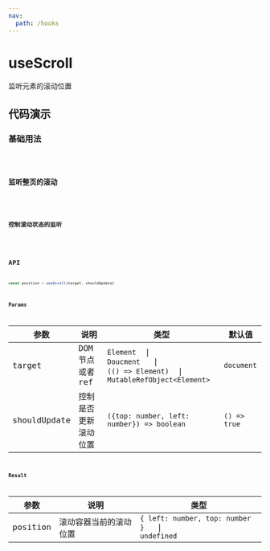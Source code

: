 ```yaml
---
nav:
  path: /hooks
---
```


# useScroll

监听元素的滚动位置

## 代码演示

### 基础用法

<code hideActions='["CSB"]' src="./demo/demo1.tsx" />

### 监听整页的滚动

<code hideActions='["CSB"]' src="./demo/demo2.tsx" />

### 控制滚动状态的监听

<code hideActions='["CSB"]' src="./demo/demo3.tsx" />

## API

```typescript
const position = useScroll(target, shouldUpdate)
```

### Params

| 参数      | 说明          | 类型            | 默认值       |
| ---------| --------------| ---------------| ------------|
| target    | DOM 节点或者 ref | `Element `  \| <br /> `Doucment  `  \| <br /> `(() => Element) `  \| <br /> `MutableRefObject<Element> ` | `document` |
| shouldUpdate | 控制是否更新滚动位置 | `({top: number, left: number}) => boolean` | `() => true` |

### Result

| 参数      | 说明            | 类型                    |
| ---------| ----------------| -----------------------|
| position | 滚动容器当前的滚动位置 | `{ left: number, top: number }  ` \| <br /> `undefined`
